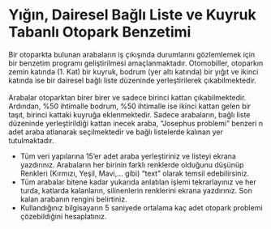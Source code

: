 # Yığın, Dairesel Bağlı Liste ve Kuyruk Tabanlı Otopark Benzetimi
  Bir otoparkta bulunan arabaların iş çıkışında durumlarını gözlemlemek için bir benzetim programı geliştirilmesi amaçlanmaktadır. Otomobiller, otoparkın zemin katında (1. Kat) bir kuyruk, bodrum (yer altı katında) bir yığıt ve ikinci katında ise bir dairesel bağlı liste düzeninde yerleştirilerek çıkabilmektedir. <br/> <br/>
  Arabalar otoparktan birer birer ve sadece birinci kattan çıkabilmektedir. Ardından, %50 ihtimalle bodrum, %50 ihtimalle ise ikinci kattan gelen bir taşıt, birinci kattaki kuyruğa eklenmektedir. Sadece arabaların, bağlı liste düzeninde yerleştirildiği kattan inecek araba, “Josephus problemi” benzeri n adet araba atlanarak seçilmektedir ve bağlı listelerde kalınan yer tutulmaktadır.
* Tüm veri yapılarına 15’er adet araba yerleştiriniz ve listeyi ekrana yazdırınız. Arabaların her birinin farklı renklerde olduğunu düşünüp Renkleri (Kırmızı, Yeşil, Mavi,… gibi) “text” olarak temsil edebilirsiniz.
* Tüm arabalar bitene kadar yukarıda anlatılan işlemi tekrarlayınız ve her turda, katlarda kalanların, silinenlerin renklerini ekrana yazdırınız. Son kalan arabanın rengini belirtiniz.
* Kullandığınız bilgisayarın 5 saniyede ortalama kaç adet otopark problemi çözebildiğini hesaplatınız.
